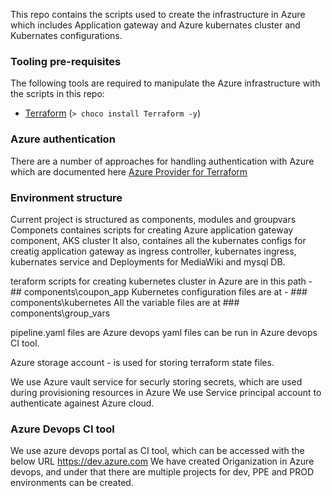 This repo contains the scripts used to create the infrastructure in Azure which includes
Application gateway and Azure kubernates cluster and Kubernates configurations.

### Tooling pre-requisites


The following tools are required to manipulate the Azure infrastructure with the
scripts in this repo:

* [Terraform](https://www.terraform.io/downloads.html) (`> choco install Terraform -y`)

### Azure authentication

There are a number of approaches for handling authentication with Azure which are
documented here [Azure Provider for Terraform](https://www.terraform.io/docs/providers/azurerm/index.html)

### Environment structure

Current project is structured as components, modules and groupvars
Componets containes scripts for creating Azure application gateway component, AKS cluster
It also, containes all the kubernates configs for creatig application gateway as ingress controller, kubernates ingress,  kubernates service and Deployments for MediaWiki and mysql DB.

teraform scripts for creating kubernetes cluster in Azure are in this path - ## components\coupon_app
Kubernetes configuration files are at - ### components\kubernetes
All the variable files are at ### components\group_vars

pipeline.yaml files are Azure devops yaml files can be run in Azure devops CI tool. 

Azure storage account  - is used for storing terraform state files.

We use Azure vault service for securly storing secrets, which are used during provisioning resources in Azure
We use Service principal account to authenticate againest Azure cloud.


### Azure Devops CI tool

We use azure devops portal as CI tool, which can be accessed with the below URL
https://dev.azure.com
We have created Origanization in Azure devops, and under that there are multiple projects for dev, PPE and PROD environments can be created.
